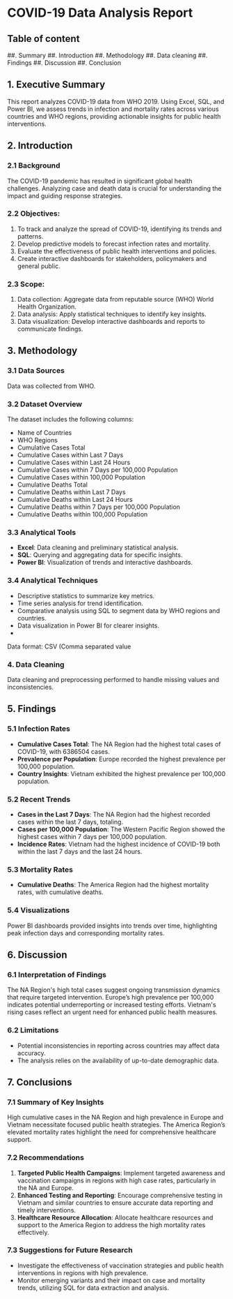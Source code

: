 # COVID-19 Data Analysis Report
## Table of content
##. Summary
##. Introduction
##. Methodology
##. Data cleaning
##. Findings
##. Discussion
##. Conclusion

## 1. Executive Summary

This report analyzes COVID-19 data from WHO 2019. Using Excel, SQL, and Power BI, we assess trends in infection and mortality rates across various countries and WHO regions, providing actionable insights for public health interventions.

## 2. Introduction

### 2.1 Background

The COVID-19 pandemic has resulted in significant global health challenges. Analyzing case and death data is crucial for understanding the impact and guiding response strategies.

### 2.2 Objectives:
1.	To track and analyze the spread of COVID-19, identifying its trends and patterns.
2.	Develop predictive models to forecast infection rates and mortality.
3.	Evaluate the effectiveness of public health interventions and policies.
4.	Create interactive dashboards for stakeholders, policymakers and general public.
### 2.3 Scope:
1.	Data collection: Aggregate data from reputable source (WHO) World Health Organization.
2.	Data analysis: Apply statistical techniques to identify key insights.
3.	Data visualization: Develop interactive dashboards and reports to communicate findings.

## 3. Methodology

### 3.1 Data Sources

Data was collected from WHO.

### 3.2 Dataset Overview

The dataset includes the following columns:

- Name of Countries
- WHO Regions
- Cumulative Cases Total
- Cumulative Cases within Last 7 Days
- Cumulative Cases within Last 24 Hours
- Cumulative Cases within 7 Days per 100,000 Population
- Cumulative Cases within 100,000 Population
- Cumulative Deaths Total
- Cumulative Deaths within Last 7 Days
- Cumulative Deaths within Last 24 Hours
- Cumulative Deaths within 7 Days per 100,000 Population
- Cumulative Deaths within 100,000 Population

### 3.3 Analytical Tools

- **Excel**: Data cleaning and preliminary statistical analysis.
- **SQL**: Querying and aggregating data for specific insights.
- **Power BI**: Visualization of trends and interactive dashboards.

### 3.4 Analytical Techniques

- Descriptive statistics to summarize key metrics.
- Time series analysis for trend identification.
- Comparative analysis using SQL to segment data by WHO regions and countries.
- Data visualization in Power BI for clearer insights.
- 
 Data format:  CSV (Comma separated value
  ### 4. Data Cleaning
  
 Data cleaning and preprocessing performed to handle missing values and inconsistencies.
 


## 5. Findings

### 5.1 Infection Rates

- **Cumulative Cases Total**: The NA Region had the highest total cases of COVID-19, with 6386504 cases.
- **Prevalence per Population**: Europe recorded the highest prevalence per 100,000 population.
- **Country Insights**: Vietnam exhibited the highest prevalence per 100,000 population.

### 5.2 Recent Trends

- **Cases in the Last 7 Days**: The NA Region had the highest recorded cases within the last 7 days, totaling.
- **Cases per 100,000 Population**: The Western Pacific Region showed the highest cases within 7 days per 100,000 population.
- **Incidence Rates**: Vietnam had the highest incidence of COVID-19 both within the last 7 days and the last 24 hours.

### 5.3 Mortality Rates

- **Cumulative Deaths**: The America Region had the highest mortality rates, with cumulative deaths.

### 5.4 Visualizations

Power BI dashboards provided insights into trends over time, highlighting peak infection days and corresponding mortality rates.

## 6. Discussion

### 6.1 Interpretation of Findings

The NA Region's high total cases suggest ongoing transmission dynamics that require targeted intervention. Europe’s high prevalence per 100,000 indicates potential underreporting or increased testing efforts. Vietnam's rising cases reflect an urgent need for enhanced public health measures.

### 6.2 Limitations

- Potential inconsistencies in reporting across countries may affect data accuracy.
- The analysis relies on the availability of up-to-date demographic data.

## 7. Conclusions

### 7.1 Summary of Key Insights

High cumulative cases in the NA Region and high prevalence in Europe and Vietnam necessitate focused public health strategies. The America Region’s elevated mortality rates highlight the need for comprehensive healthcare support.

### 7.2 Recommendations

1. **Targeted Public Health Campaigns**: Implement targeted awareness and vaccination campaigns in regions with high case rates, particularly in the NA and Europe.
2. **Enhanced Testing and Reporting**: Encourage comprehensive testing in Vietnam and similar countries to ensure accurate data reporting and timely interventions.
3. **Healthcare Resource Allocation**: Allocate healthcare resources and support to the America Region to address the high mortality rates effectively.

### 7.3 Suggestions for Future Research

- Investigate the effectiveness of vaccination strategies and public health interventions in regions with high prevalence.
- Monitor emerging variants and their impact on case and mortality trends, utilizing SQL for data extraction and analysis.
